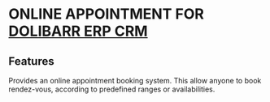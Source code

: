 # ONLINE APPOINTMENT FOR [DOLIBARR ERP CRM](https://www.dolibarr.org)

## Features

Provides an online appointment booking system. This allow anyone to book rendez-vous, according to predefined ranges or
availabilities.

<!--
![Screenshot bookcal](img/screenshot_bookcal.png?raw=true "BookCal"){imgmd}
-->

